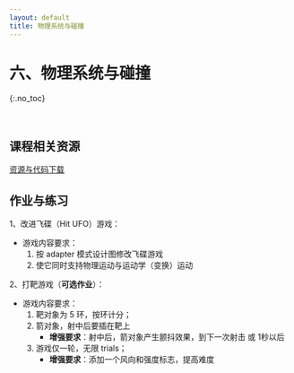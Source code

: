 ```yaml
---
layout: default
title: 物理系统与碰撞
---
```


# 六、物理系统与碰撞
{:.no_toc}

&nbsp;

## 课程相关资源

[资源与代码下载](https://github.com/pmlpml/unity3d-learning/tree/ex-physics)

## 作业与练习

1、改进飞碟（Hit UFO）游戏：

* 游戏内容要求：
    1. 按 adapter 模式设计图修改飞碟游戏
    2. 使它同时支持物理运动与运动学（变换）运动

2、打靶游戏（**可选作业**）：

* 游戏内容要求：
    1. 靶对象为 5 环，按环计分；
    2. 箭对象，射中后要插在靶上
        - **增强要求**：射中后，箭对象产生颤抖效果，到下一次射击 或 1秒以后
    3. 游戏仅一轮，无限 trials；
        - **增强要求**：添加一个风向和强度标志，提高难度